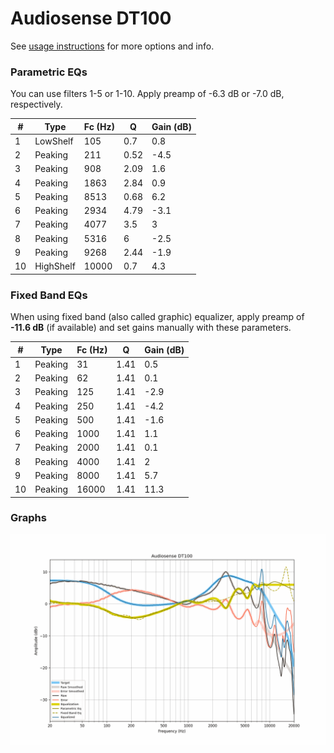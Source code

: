 # Audiosense DT100
See [usage instructions](https://github.com/jaakkopasanen/AutoEq#usage) for more options and info.

### Parametric EQs
You can use filters 1-5 or 1-10. Apply preamp of -6.3 dB or -7.0 dB, respectively.

|   # | Type      |   Fc (Hz) |    Q |   Gain (dB) |
|-----|-----------|-----------|------|-------------|
|   1 | LowShelf  |       105 | 0.7  |         0.8 |
|   2 | Peaking   |       211 | 0.52 |        -4.5 |
|   3 | Peaking   |       908 | 2.09 |         1.6 |
|   4 | Peaking   |      1863 | 2.84 |         0.9 |
|   5 | Peaking   |      8513 | 0.68 |         6.2 |
|   6 | Peaking   |      2934 | 4.79 |        -3.1 |
|   7 | Peaking   |      4077 | 3.5  |         3   |
|   8 | Peaking   |      5316 | 6    |        -2.5 |
|   9 | Peaking   |      9268 | 2.44 |        -1.9 |
|  10 | HighShelf |     10000 | 0.7  |         4.3 |

### Fixed Band EQs
When using fixed band (also called graphic) equalizer, apply preamp of **-11.6 dB** (if available) and set gains manually with these parameters.

|   # | Type    |   Fc (Hz) |    Q |   Gain (dB) |
|-----|---------|-----------|------|-------------|
|   1 | Peaking |        31 | 1.41 |         0.5 |
|   2 | Peaking |        62 | 1.41 |         0.1 |
|   3 | Peaking |       125 | 1.41 |        -2.9 |
|   4 | Peaking |       250 | 1.41 |        -4.2 |
|   5 | Peaking |       500 | 1.41 |        -1.6 |
|   6 | Peaking |      1000 | 1.41 |         1.1 |
|   7 | Peaking |      2000 | 1.41 |         0.1 |
|   8 | Peaking |      4000 | 1.41 |         2   |
|   9 | Peaking |      8000 | 1.41 |         5.7 |
|  10 | Peaking |     16000 | 1.41 |        11.3 |

### Graphs
![](./Audiosense%20DT100.png)
